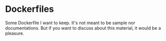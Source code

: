 Dockerfiles
===========
Some Dockerfile I want to keep.
It's not meant to be sample nor documentations. But if you want to discuss about this material, it would be a pleasure.
